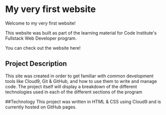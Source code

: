 # My very first website

Welcome to my very first website!

This website was built as part of the learning material for Code Institute's Fullstack Web Developer program.

You can check out the website here!

## Project Description
This site was created in order to get familiar with common development tools like Cloud9, Git & GitHub, and how to use them to write and manage code. The project itself will display a breakdown of the different technologies used in each of the different sections of the program

##Technology
This project was written in HTML & CSS using Cloud9 and is currently hosted on GitHub pages.
